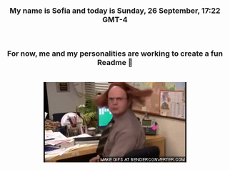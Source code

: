


<div align="center">
<h3 >My name is Sofia and today is Sunday, 26 September, 17:22 GMT-4</h3><br>
<h3 >For now, me and my personalities are working to create a fun Readme 👋
</h3><br>
<img src='img/dwight.gif' alt='working...'/>
</div>
